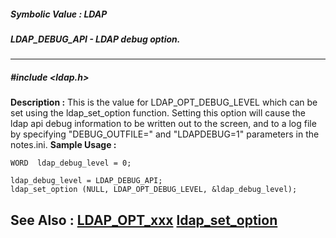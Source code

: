 ##### Symbolic Value : LDAP
##### LDAP_DEBUG_API - LDAP debug option.
---
##### #include <ldap.h>
**Description :**
This is the value  for LDAP_OPT_DEBUG_LEVEL which can be set using the 
ldap_set_option function.  Setting this option will cause the ldap api debug 
information to be written out to the screen, and to a log file by specifying 
"DEBUG_OUTFILE=" and "LDAPDEBUG=1" parameters in the notes.ini.
**Sample Usage :**
```
WORD  ldap_debug_level = 0;

ldap_debug_level = LDAP_DEBUG_API;
ldap_set_option (NULL, LDAP_OPT_DEBUG_LEVEL, &ldap_debug_level);
```
**See Also :**
[LDAP_OPT_xxx](D:/md_files/LDAP_OPT_xxx.md)
[ldap_set_option](D:/md_files/ldap_set_option.md)
---
